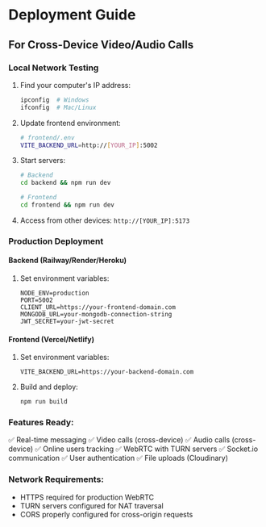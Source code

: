 # Deployment Guide

## For Cross-Device Video/Audio Calls

### Local Network Testing
1. Find your computer's IP address:
   ```bash
   ipconfig  # Windows
   ifconfig  # Mac/Linux
   ```

2. Update frontend environment:
   ```bash
   # frontend/.env
   VITE_BACKEND_URL=http://[YOUR_IP]:5002
   ```

3. Start servers:
   ```bash
   # Backend
   cd backend && npm run dev

   # Frontend  
   cd frontend && npm run dev
   ```

4. Access from other devices: `http://[YOUR_IP]:5173`

### Production Deployment

#### Backend (Railway/Render/Heroku)
1. Set environment variables:
   ```
   NODE_ENV=production
   PORT=5002
   CLIENT_URL=https://your-frontend-domain.com
   MONGODB_URL=your-mongodb-connection-string
   JWT_SECRET=your-jwt-secret
   ```

#### Frontend (Vercel/Netlify)
1. Set environment variables:
   ```
   VITE_BACKEND_URL=https://your-backend-domain.com
   ```

2. Build and deploy:
   ```bash
   npm run build
   ```

### Features Ready:
✅ Real-time messaging
✅ Video calls (cross-device)
✅ Audio calls (cross-device) 
✅ Online users tracking
✅ WebRTC with TURN servers
✅ Socket.io communication
✅ User authentication
✅ File uploads (Cloudinary)

### Network Requirements:
- HTTPS required for production WebRTC
- TURN servers configured for NAT traversal
- CORS properly configured for cross-origin requests